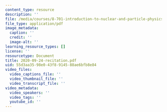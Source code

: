 ```yaml
---
content_type: resource
description: ''
file: /media/courses/8-701-introduction-to-nuclear-and-particle-physics-fall-2020/2020-09-24-recitation.pdf
file_type: application/pdf
image_metadata:
  caption: ''
  credit: ''
  image-alt: ''
learning_resource_types: []
license: ''
resourcetype: Document
title: 2020-09-24-recitation.pdf
uid: 55d3aa35-98e0-43f8-9145-88ae6bfb8e84
video_files:
  video_captions_file: ''
  video_thumbnail_file: ''
  video_transcript_file: ''
video_metadata:
  video_speakers: ''
  video_tags: ''
  youtube_id: ''
---
```

